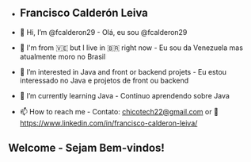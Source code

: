 - ##                        Francisco Calderón Leiva

- 👋 Hi, I’m @fcalderon29 - Olá, eu sou @fcalderon29
- :satellite: I'm from 🇻🇪 but I live in 🇧🇷 right now - Eu sou da Venezuela mas atualmente moro no Brasil
- 👀 I’m interested in Java and front or backend projets - Eu estou interessado no Java e projetos de front ou backend
- 🌱 I’m currently learning Java - Continuo aprendendo sobre Java
- 📫 How to reach me - Contato: chicotech22@gmail.com or :link: https://www.linkedin.com/in/francisco-calderon-leiva/

##                                                  Welcome - Sejam Bem-vindos!

<!---
fcalderon29/fcalderon29 is a ✨ special ✨ repository because its `README.md` (this file) appears on your GitHub profile.
You can click the Preview link to take a look at your changes.
--->
